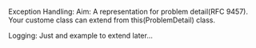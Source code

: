Exception Handling:
Aim: A representation for problem detail(RFC 9457).
Your custome class can extend from this(ProblemDetail) class.

Logging:
Just and example to extend later...

